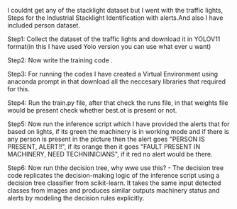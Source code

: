I couldnt get any of the stacklight dataset but I went with the traffic lights, Steps for the Industrial Stacklight Identification with alerts.And also I have included person dataset.

Step1: Collect the dataset of the traffic lights and download it in YOLOV11 format(in this I have used Yolo version you can use what ever u want)

Step2: Now write the training code .

Step3: For running the codes I have created a Virtual Environment using anaconda prompt in that download all the neccesary libraries that required  for this.

Step4: Run the train.py file, after that check the runs file, in that weights file would be present check whether best.ot is present or not.

Step5: Now run the inference script which I have provided  the alerts that for based on lights, if its green the machinery is in working mode and if there is any person is present in the picture then the alert goes "PERSON IS PRESENT, ALERT!!", if its orange then it goes "FAULT PRESENT IN MACHINERY, NEED TECHNINICIANS", if it red no alert would be there.

Step6: Now run thhe decision tree, why wwe use this? - The decision tree code replicates the decision-making logic of the inference script using a decision tree classifier from scikit-learn. It takes the same input detected classes from images and produces similar outputs machinery status and alerts by modeling the decision rules explicitly. 
